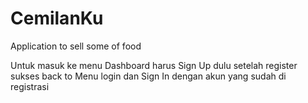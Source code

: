 # CemilanKu
Application to sell some of food

Untuk masuk ke menu Dashboard harus Sign Up dulu setelah register sukses back to Menu login dan Sign In dengan akun yang sudah di registrasi
